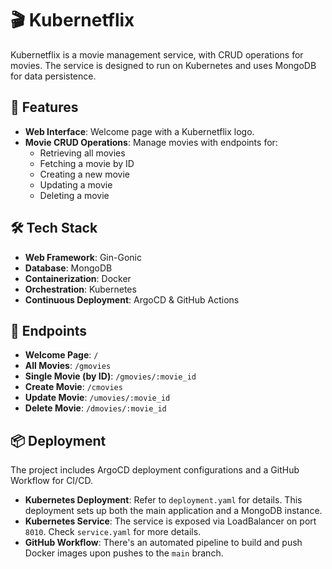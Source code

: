 # 🎬 Kubernetflix

Kubernetflix is a movie management service, with CRUD operations for movies. The service is designed to run on Kubernetes and uses MongoDB for data persistence.

## 🌟 Features

- **Web Interface**: Welcome page with a Kubernetflix logo.
- **Movie CRUD Operations**: Manage movies with endpoints for:
  - Retrieving all movies
  - Fetching a movie by ID
  - Creating a new movie
  - Updating a movie
  - Deleting a movie

## 🛠️ Tech Stack

- **Web Framework**: Gin-Gonic
- **Database**: MongoDB
- **Containerization**: Docker
- **Orchestration**: Kubernetes
- **Continuous Deployment**: ArgoCD & GitHub Actions


## 🔗 Endpoints

- **Welcome Page**: `/`
- **All Movies**: `/gmovies`
- **Single Movie (by ID)**: `/gmovies/:movie_id`
- **Create Movie**: `/cmovies`
- **Update Movie**: `/umovies/:movie_id`
- **Delete Movie**: `/dmovies/:movie_id`

## 📦 Deployment

The project includes ArgoCD deployment configurations and a GitHub Workflow for CI/CD.

- **Kubernetes Deployment**: Refer to `deployment.yaml` for details. This deployment sets up both the main application and a MongoDB instance.
- **Kubernetes Service**: The service is exposed via LoadBalancer on port `8010`. Check `service.yaml` for more details.
- **GitHub Workflow**: There's an automated pipeline to build and push Docker images upon pushes to the `main` branch.

